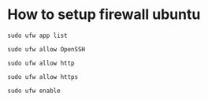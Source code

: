 # How to setup firewall ubuntu

    sudo ufw app list

    sudo ufw allow OpenSSH

    sudo ufw allow http

    sudo ufw allow https

    sudo ufw enable

    

